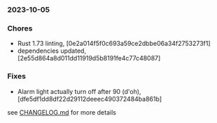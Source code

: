 ### 2023-10-05

### Chores
+ Rust 1.73 linting, [0e2a014f5f0c693a59ce2dbbe06a34f2753273f1]
+ dependencies updated, [2e55d864a8d011dd11919d5b8191fe4c77c48087]

### Fixes
+ Alarm light actually turn off after 90 (d'oh), [dfe5df1dd8df22d29112deeec490372484ba861b]

see <a href='https://github.com/mrjackwills/belugasnooze_pi/blob/main/CHANGELOG.md'>CHANGELOG.md</a> for more details

